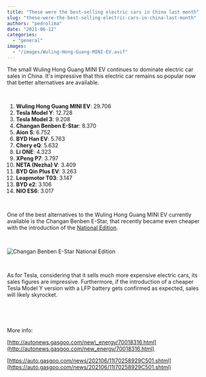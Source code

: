 ```yaml
---
title: "These were the best-selling electric cars in China last month"
slug: "these-were-the-best-selling-electric-cars-in-china-last-month"
authors: "pedrolima"
date: "2021-06-12"
categories: 
  - "general"
images: 
  - "/images/Wuling-Hong-Guang-MINI-EV.avif"
---
```


The small Wuling Hong Guang MINI EV continues to dominate electric car sales in China. It's impressive that this electric car remains so popular now that better alternatives are available.

 

1. **Wuling Hong Guang MINI EV**: 29.706
2. **Tesla Model Y**: 12.728
3. **Tesla Model 3**: 9.208
4. **Changan Benben E-Star**: 8.370
5. **Aion S**: 6.752
6. **BYD Han EV**: 5.763
7. **Chery eQ**: 5.632
8. **Li ONE**: 4.323
9. **XPeng P7**: 3.797
10. **NETA (Nezha) V**: 3.409
11. **BYD Qin Plus EV**: 3.263
12. **Leapmotor T03**: 3.147
13. **BYD e2**: 3.106
14. **NIO ES6**: 3.017

 

One of the best alternatives to the Wuling Hong Guang MINI EV currently available is the Changan Benben E-Star, that recently became even cheaper with the introduction of the [National Edition](/2021/05/20/changan-benben-e-star-gets-new-low-cost-edition/).

 

![Changan Benben E-Star National Edition](images/Changan-Benben-E-Star-National-Edition.avif)

 

As for Tesla, considering that it sells much more expensive electric cars, its sales figures are impressive. Furthermore, if the introduction of a cheaper Tesla Model Y version with a LFP battery gets confirmed as expected, sales will likely skyrocket.

 

 

More info:

[http://autonews.gasgoo.com/new\_energy/70018316.html](http://autonews.gasgoo.com/new_energy/70018316.html)

[https://auto.gasgoo.com/news/202106/11I70258929C501.shtml](https://auto.gasgoo.com/news/202106/11I70258929C501.shtml)
